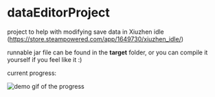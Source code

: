 # dataEditorProject

project to help with modifying save data in Xiuzhen idle (https://store.steampowered.com/app/1649730/xiuzhen_idle/)

runnable jar file can be found in the **target** folder, or you can compile it yourself if you feel like it :)

current progress:

![demo gif of the progress](https://media.discordapp.net/attachments/1038509324634435657/1038542292937613312/demo3.gif)
